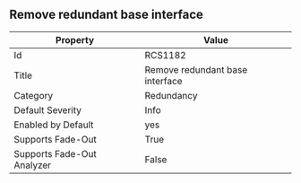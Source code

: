 ## Remove redundant base interface

Property | Value
--- | --- 
Id | RCS1182
Title | Remove redundant base interface
Category | Redundancy
Default Severity | Info
Enabled by Default | yes
Supports Fade-Out | True
Supports Fade-Out Analyzer | False
